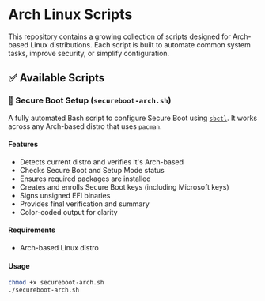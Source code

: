 # Arch Linux Scripts

This repository contains a growing collection of scripts designed for Arch-based Linux distributions. Each script is built to automate common system tasks, improve security, or simplify configuration.

## ✅ Available Scripts

### 🔐 Secure Boot Setup (`secureboot-arch.sh`)

A fully automated Bash script to configure Secure Boot using [`sbctl`](https://github.com/Foxboron/sbctl). It works across any Arch-based distro that uses `pacman`.

#### Features

- Detects current distro and verifies it's Arch-based
- Checks Secure Boot and Setup Mode status
- Ensures required packages are installed
- Creates and enrolls Secure Boot keys (including Microsoft keys)
- Signs unsigned EFI binaries
- Provides final verification and summary
- Color-coded output for clarity

#### Requirements

- Arch-based Linux distro

#### Usage

```bash
chmod +x secureboot-arch.sh
./secureboot-arch.sh
